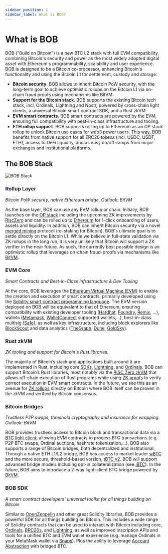 ```yaml
---
sidebar_position: 1
sidebar_label: What is BOB?
---
```


# What is BOB

BOB ("Build on Bitcoin") is a new BTC L2 stack with full EVM compatibility, combining Bitcoin's security and power as the most widely adopted digital asset with Ethereum's programmability, scalability and user experience. BOB is designed to be a Bitcoin co-processor, enhancing Bitcoin's functionality and using the Bitcoin L1 for settlement, custody and storage:

- **Bitcoin security**. BOB allows to inherit Bitcoin PoW security, with the long-term goal to achieve optimistic rollups on the Bitcoin L1 via on-chain fraud proofs using mechanisms like BitVM.
- **Support for the Bitcoin stack**. BOB supports the existing Bitcoin tech stack, incl. Ordinals, Lightning and Nostr, powered by cross-chain light clients, a universal Bitcoin smart contract SDK, and a Rust zkVM
- **EVM smart contracts**. BOB smart contracts are powered by the EVM, ensuring full compatibility with best-in-class infrastructure and tooling.
- **ETH rollup support**. BOB supports rolling up to Ethereum as an OP stack rollup to unlock Bitcoin use cases for web3 power users. This way, BOB benefits from native support for all ERC20 tokens (incl. USDC, USDT, ETH), access to DeFi liquidity, and as easy on/off-ramps from major exchanges and institutional platforms.

## The BOB Stack

![BOB Stack](bob-stack-visual.png)

### Rollup Layer

_Bitcoin PoW security, native Ethereum bridge. Outlook: BitVM_

As the base layer, BOB can use any EVM rollup or chain. Initially, BOB launches on the [OP stack](https://docs.optimism.io/) including the upcoming ZK improvements by [RiscZero](https://www.risczero.com/) and can be rolled up to [Ethereum](https://www.risczero.com/) for 1-click onboarding of users, assets and liquidity. In addition, BOB can inherit Bitcoin security via a novel [merged mining](https://academy.binance.com/en/glossary/merged-mining) protocol (re-staking for Bitcoin). BOB's ultimate goal is to settle directly on the Bitcoin L1. While we believe in full-state validation via ZK rollups in the long run, it is very unlikely that Bitcoin will support a ZK verifier in the near future. As such, the currently best possible design is an optimistic rollup that leverages on-chain fraud-proofs via mechanisms like [BitVM](https://github.com/BitVM/BitVM).

### EVM Core

_Smart Contracts and Best-in-Class Infrastructure & Dev Tooling_

At the core, BOB leverages the [Ethereum Virtual Machine (EVM)](https://ethereum.org/en/developers/docs/evm/) to enable the creation and execution of smart contracts, primarily developed using the [Solidity smart contract programming language](https://soliditylang.org/). The EVM version deployed on BOB will be equivalent to that of Ethereum, ensuring compatibility with existing developer tooling ([Hardhat](https://hardhat.org/), [Foundry](https://getfoundry.sh/), [Remix](https://remix.ethereum.org/), …), wallets ([Metamask](https://metamask.io/), [WalletConnect](https://walletconnect.com/) supported wallets,...), best-in-class multisig ([Safe](https://www.safe.io/)), as well as key infrastructure, including block explorers like [BlockScout](https://www.blockscout.com/) and data analytics ([TheGraph](https://thegraph.com/), [Dune](https://dune.com/), [GoldSky](https://goldsky.com/)).

### Rust zkVM

_ZK tooling and support for Bitcoin's Rust libraries._

The majority of Bitcoin’s stack and applications built around it are implemented in Rust, including core [SDKs](https://github.com/rust-bitcoin/rust-bitcoin), [Lightning](https://github.com/lightningdevkit/rust-lightning), and [Ordinals](https://github.com/ordinals/ord). BOB can support Bitcoin’s Rust libraries, most notably via the [RISC Zero zkVM](https://dev.risczero.com/api/zkvm/) that allows off-chain execution of Rust programs while using [ZK proofs](https://ethereum.org/en/zero-knowledge-proofs/) to verify correct execution in EVM smart contracts. In the future, we see this as an avenue for [ZK rollups](https://vitalik.ca/general/2021/01/05/rollup.html) directly on Bitcoin where BOB itself can be proven in the zkVM and verified by Bitcoin consensus.

### Bitcoin Bridges

_Trustless P2P swaps, threshold cryptography and insurance for wrapping. Outlook: BitVM_

BOB provides trustless access to Bitcoin block and transactional data via a [BTC light client](https://blog.threshold.network/blockchain-relays-101/), allowing EVM contracts to process BTC transactions (e.g. P2P BTC swaps, Ordinal auctions, hashrate tokenization,...). BOB also supports a range of Bitcoin bridges, both decentralized and institutional. Through a native ETH L1/L2 bridge, BOB has access to market leader [wBTC](https://wbtc.network/) and the more secure, threshold-based version, [tBTC v2](https://threshold.network/). BOB will support advanced bridge models including opt-in collateralization (see [iBTC](https://www.interlay.io/)). In the future, BOB aims to introduce a 2-way light-client BTC bridge powered by [BitVM](https://github.com/BitVM/BitVM/blob/main/docs/sidechain_bridges.md).

### BOB SDK

_A smart contract developers' universal toolkit for all things building on Bitcoin_

Similar to [OpenZeppelin](https://www.openzeppelin.com/) and other great Solidity libraries, BOB provides a powerful SDK for all things building on Bitcoin. This includes a wide range of Solidity contracts that can be used to interact with Bitcoin including core, [Ordinals](https://docs.ordinals.com/), [BRC20s](https://brc20.gitbook.io/brc20/overview/introduction), and [Lightning](https://lightning.network/), as well as improved inscription APIs and tools for a unified BTC and EVM wallet experience (e.g. manage Ordinals in your MetaMask wallet via [Snaps](https://metamask.io/snaps/)). Plus the ability to leverage [Account Abstraction](https://ethereum.org/en/roadmap/account-abstraction/) with bridged BTC.

